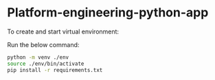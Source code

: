 # Platform-engineering-python-app
To create and start virtual environment:

Run the below command:
```bash
python -m venv ./env  
source ./env/bin/activate
pip install -r requirements.txt
```